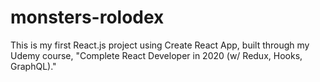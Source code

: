 # monsters-rolodex

This is my first React.js project using Create React App, built through my Udemy course, "Complete React Developer in 2020 (w/ Redux, Hooks, GraphQL)."
